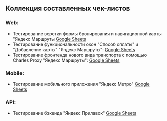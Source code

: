## Коллекция составленных чек-листов

###  Web:
- Тестирование верстки формы бронирования и навигационной карты "Яндекс Маршруты [Google Sheets](https://docs.google.com/spreadsheets/d/1Qk2hFW3GpBM7EArmucnTkHtKy031IYZHdKoAjK3_Vkc/edit#gid=899462569)
- Тестирование функциональности окон "Способ оплаты" и "Добавление карты" "Яндекс Маршруты": [Google Sheets](https://docs.google.com/spreadsheets/d/1Qk2hFW3GpBM7EArmucnTkHtKy031IYZHdKoAjK3_Vkc/edit#gid=1540435533)
- Тестирование фронтенда нового вида транспорта с помощью Charles Proxy "Яндекс Маршруты": [Google Sheets](https://docs.google.com/spreadsheets/d/1Qk2hFW3GpBM7EArmucnTkHtKy031IYZHdKoAjK3_Vkc/edit#gid=1396138851)

###  Mobile:
- Тестирование мобильного приложения "Яндекс Метро" [Google Sheets](https://docs.google.com/spreadsheets/d/1qhov_PoOIxvqqclLQATidIPD_XPCZas0PNJJj-wYWbc/edit#gid=877145572)

###  API:
- Тестирование бэкенда "Яндекс Прилавок" [Google Sheets](https://docs.google.com/spreadsheets/d/1TpR8_9EYdQeMiNx1VzmVLIhzlzX2UdjicqoKnqRsASM/edit#gid=597427564)
